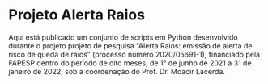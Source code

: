 # Projeto Alerta Raios
Aqui está publicado um conjunto de scripts em Python desenvolvido durante o projeto projeto de pesquisa “Alerta Raios: emissão de alerta de risco de queda de raios” (processo número 2020/05691-1), financiado pela FAPESP dentro do período de oito meses, de 1° de junho de 2021 a 31 de janeiro de 2022, sob a coordenação do Prof. Dr. Moacir Lacerda.
